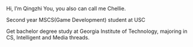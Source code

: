 Hi, I’m Qingzhi You, you also can call me Chellie.

Second year MSCS(Game Development) student at USC

Get bachelor degree study at Georgia Institute of Technology, majoring in CS, Intelligent and Media threads.


<!---
chelliy/chelliy is a ✨ special ✨ repository because its `README.md` (this file) appears on your GitHub profile.
You can click the Preview link to take a look at your changes.
--->
